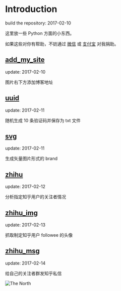 # Introduction
build the repository: 2017-02-10

这里放一些 Python 方面的小东西。

如果这些对你有帮助，不妨通过 [微信](http://ol5pvu2w5.bkt.clouddn.com/wechat.JPG) 或 [支付宝](http://ol5pvu2w5.bkt.clouddn.com/Alipay.JPG) 对我捐助。


## [add_my_site](https://github.com/ipreacher/tricks/tree/master/add_my_site)
update: 2017-02-10

图片右下方添加博客地址



## [uuid](https://github.com/ipreacher/tricks/tree/master/uuid)
update: 2017-02-11

随机生成 10 条验证码并保存为 txt 文件



## [svg](https://github.com/ipreacher/tricks/tree/master/svg)
update: 2017-02-11

生成矢量图片形式的 brand



## [zhihu](https://github.com/ipreacher/tricks/tree/master/zhihu)
update: 2017-02-12

分析指定知乎用户的关注者情况



## [zhihu_img](https://github.com/ipreacher/tricks/tree/master/zhihu_img)

update: 2017-02-13

抓取制定知乎用户 followee 的头像



## [zhihu_msg](https://github.com/ipreacher/tricks/tree/master/zhihu_msg)

update: 2017-02-14

给自己的关注者群发知乎私信



![The North](https://cl.ly/3E2J413r2s1T/idea1.svg)